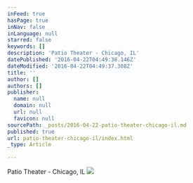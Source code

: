 ```yaml
---
inFeed: true
hasPage: true
inNav: false
inLanguage: null
starred: false
keywords: []
description: 'Patio Theater - Chicago, IL'
datePublished: '2016-04-22T04:49:38.146Z'
dateModified: '2016-04-22T04:49:37.308Z'
title: ''
author: []
authors: []
publisher:
  name: null
  domain: null
  url: null
  favicon: null
sourcePath: _posts/2016-04-22-patio-theater-chicago-il.md
published: true
url: patio-theater-chicago-il/index.html
_type: Article

---
```

Patio Theater - Chicago, IL
![](https://the-grid-user-content.s3-us-west-2.amazonaws.com/bac91c43-891b-4dee-9b27-fc07a2c5038c.jpg)